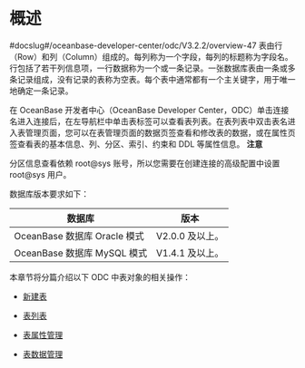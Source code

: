 概述 
=======================
#docslug#/oceanbase-developer-center/odc/V3.2.2/overview-47
表由行（Row）和列（Column）组成的。每列称为一个字段，每列的标题称为字段名。行包括了若干列信息项，一行数据称为一个或一条记录。一张数据库表由一条或多条记录组成，没有记录的表称为空表。每个表中通常都有一个主关键字，用于唯一地确定一条记录。 

在 OceanBase 开发者中心（OceanBase Developer Center，ODC）单击连接名进入连接后，在左导航栏中单击表标签可以查看表列表。在表列表中双击表名进入表管理页面，您可以在表管理页面的数据页签查看和修改表的数据，或在属性页签查看表的基本信息、列、分区、索引、约束和 DDL 等属性信息。
**注意**



分区信息查看依赖 root@sys 账号，所以您需要在创建连接的高级配置中设置 root@sys 用户。

数据库版本要求如下：


|           数据库           |     版本      |
|-------------------------|-------------|
| OceanBase 数据库 Oracle 模式 | V2.0.0 及以上。 |
| OceanBase 数据库 MySQL 模式  | V1.4.1 及以上。 |



本章节将分篇介绍以下 ODC 中表对象的相关操作：

* [新建表](../../../7.client-odc-user-guide/9.client-odc-database-objects/1.client-odc-table-objects/2.client-odc-create-a-table.md)

  

* [表列表](../../../7.client-odc-user-guide/9.client-odc-database-objects/1.client-odc-table-objects/3.client-odc-table-list.md)

  

* [表属性管理](../../../7.client-odc-user-guide/9.client-odc-database-objects/1.client-odc-table-objects/4.client-odc-manage-table-attributes.md)

  

* [表数据管理](../../../7.client-odc-user-guide/9.client-odc-database-objects/1.client-odc-table-objects/5.client-odc-manage-table-data.md)

  



